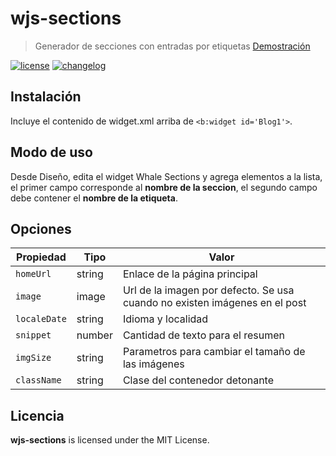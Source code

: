 # wjs-sections
> Generador de secciones con entradas por etiquetas [Demostración](https://demo.zkreations.com/2018/02/wjs-sections.html)

[![license][license-img]][license-url]
[![changelog][changelog-img]][changelog-url]

## Instalación

Incluye el contenido de widget.xml arriba de `<b:widget id='Blog1'>`.

## Modo de uso

Desde Diseño, edita el widget Whale Sections y agrega elementos a la lista, el primer campo corresponde al **nombre de la seccion**, el segundo campo debe contener el **nombre de la etiqueta**.

## Opciones

| Propiedad    | Tipo |  Valor |
| ------------ | ---- | ------------------------------------------ |
| `homeUrl`   | string | Enlace de la página principal |
| `image`      | image | Url de la imagen por defecto. Se usa cuando no existen imágenes en el post |
| `localeDate`     | string | Idioma y localidad |
| `snippet`    | number | Cantidad de texto para el resumen |
| `imgSize`    | string | Parametros para cambiar el tamaño de las imágenes |
| `className`  | string | Clase del contenedor detonante |

## Licencia

**wjs-sections** is licensed under the MIT License.

[changelog-img]: https://img.shields.io/badge/changelog-md-blue.svg?style=flat-square
[changelog-url]: changelog.md
[license-img]: https://img.shields.io/npm/l/normalize.css.svg?style=flat-square
[license-url]: LICENSE
